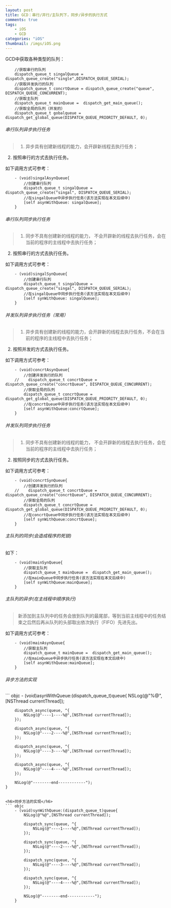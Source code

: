 ```yaml
---
layout: post
title: GCD：串行/并行/主队列下，同步/异步的执行方式
comments: true
tags:
	- iOS
	- GCD
categories: "iOS"
thumbnail: /imgs/iOS.png
---
```


GCD中获取各种类型的队列：
``` objc
    //获取串行的队列  
    dispatch_queue_t singalQueue = dispatch_queue_create("single",DISPATCH_QUEUE_SERIAL);
    //获取并发执行的队列
    dispatch_queue_t concrtQueue = dispatch_queue_create("queue", DISPATCH_QUEUE_CONCURRENT);
    //获取主队列
    dispatch_queue_t mainQueue =  dispatch_get_main_queue();
    //获取全局的队列（并发的）
    dispatch_queue_t gobalqueue =  dispatch_get_global_queue(DISPATCH_QUEUE_PRIORITY_DEFAULT, 0);
```

<!-- more -->

<h6>串行队列异步执行任务</h6>

>1. 异步具有创建新线程的能力，会开辟新线程去执行任务；
2. 按照串行的方式去执行任务。

如下调用方式可参考：
``` objc
    - (void)singalAsynQueue{
        //创建串行队列
        dispatch_queue_t singalQueue =   dispatch_queue_create("singal", DISPATCH_QUEUE_SERIAL);
        //在singalQueue中异步执行任务(该方法实现在本文后续中)
        [self asynWithQueue: singalQueue];  
    }
```

<h6>串行队列同步执行任务</h6>

>1. 同步不具有创建新的线程的能力， 不会开辟新的线程去执行任务，会在当前的程序的主线程中去执行任务；
2. 按照串行的方式去执行任务。

如下调用方式可参考：
``` objc
    - (void)singalSynQueue{
        //创建串行队列
        dispatch_queue_t singalQueue =   dispatch_queue_create("singal", DISPATCH_QUEUE_SERIAL);
        //在singalQueue中同步执行任务(该方法实现在本文后续中)
        [self synWithQueue: singalQueue];
    }
```

<h6>并发队列异步执行任务（常用）</h6>

>1. 异步具有创建新的线程的能力，会开辟新的线程去执行任务，不会在当前的程序的主线程中去执行任务；
2. 按照并发的方式去执行任务。

如下调用方式可参考：
``` objc
    - (void)concrtAsynQueue{
        //创建并发执行的队列
    //    dispatch_queue_t concrtQueue = dispatch_queue_create("concrtQueue", DISPATCH_QUEUE_CONCURRENT);
        //获取全局的队列
        dispatch_queue_t concrtQueue =  dispatch_get_global_queue(DISPATCH_QUEUE_PRIORITY_DEFAULT, 0);
        //在concrtQueue中异步执行任务(该方法实现在本文后续中)
        [self asynWithQueue:concrtQueue];
    }
```

<h6>并发队列同步执行任务</h6>

>1. 同步不具有创建新的线程的能力， 不会开辟新的线程去执行任务，会在当前的程序的主线程中去执行任务；
2. 按照同步的方式去执行任务。

如下调用方式可参考：
``` objc
    - (void)concrtSynQueue{
        //创建并发执行的队列
    //    dispatch_queue_t concrtQueue = dispatch_queue_create("concrtQueue", DISPATCH_QUEUE_CONCURRENT);
        //获取全局的队列
        dispatch_queue_t concrtQueue =  dispatch_get_global_queue(DISPATCH_QUEUE_PRIORITY_DEFAULT, 0);
        //在concrtQueue中同步执行任务(该方法实现在本文后续中)
        [self synWithQueue:concrtQueue];
    }
```

<h6>主队列的同步(会造成程序的死锁)</h6>

如下：
``` objc
    - (void)mainSynQueue{
        //获取主队列
        dispatch_queue_t mainQueue =  dispatch_get_main_queue();
        //在mainQueue中同步执行任务(该方法实现在本文后续中)
        [self synWithQueue:mainQueue];
    }
```

<h6>主队列的异步(在主线程中顺序执行)</h6>

>新添加到主队列中的任务会放到队列的最尾部，等到当前主线程中的任务结束之后然后再从队列的头部取出依次执行（FIFO）先进先出。

如下调用方式可参考：
``` objc
    - (void)mainAsynQueue{
        //获取主队列
        dispatch_queue_t mainQueue =  dispatch_get_main_queue();
        //在mainQueue中异步执行任务(该方法实现在本文后续中)
        [self asynWithQueue:mainQueue];        
    }
```

<h6>异步方法的实现</h6>
``` objc
    - (void)asynWithQueue:(dispatch_queue_t)queue{
        NSLog(@"%@",[NSThread currentThread]);

        dispatch_async(queue, ^{
            NSLog(@"----1----%@",[NSThread currentThread]);
        });

        dispatch_async(queue, ^{
            NSLog(@"----2----%@",[NSThread currentThread]);
        });

        dispatch_async(queue, ^{
            NSLog(@"----3----%@",[NSThread currentThread]);
        });

        dispatch_async(queue, ^{
            NSLog(@"----4----%@",[NSThread currentThread]);
        });

        NSLog(@"--------end------------");
    }
```

<h6>同步方法的实现</h6>
``` objc
    - (void)synWithQueue:(dispatch_queue_t)queue{
        NSLog(@"%@",[NSThread currentThread]);

        dispatch_sync(queue, ^{
            NSLog(@"----1----%@",[NSThread currentThread]);
        });

        dispatch_sync(queue, ^{
            NSLog(@"----2----%@",[NSThread currentThread]);
        });

        dispatch_sync(queue, ^{
            NSLog(@"----3----%@",[NSThread currentThread]);
        });

        dispatch_sync(queue, ^{
            NSLog(@"----4----%@",[NSThread currentThread]);
        });

        NSLog(@"--------end------------");
    }
```
